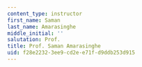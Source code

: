 ```yaml
---
content_type: instructor
first_name: Saman
last_name: Amarasinghe
middle_initial: ''
salutation: Prof.
title: Prof. Saman Amarasinghe
uid: f28e2232-3ee9-cd2e-e71f-d9ddb253d915
---
```


